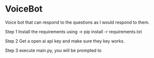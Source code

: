 # VoiceBot
Voice bot that can respond to the questions as I would respond to them.

Step 1
Install the requirements using -> pip install -r requirements.txt

Step 2
Get a open ai api key and make sure they key works.

Step 3
execute main.py, you will be prompted to 
